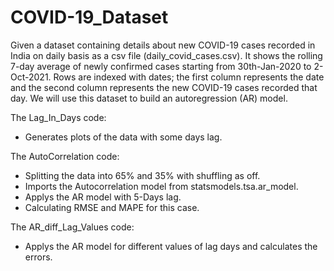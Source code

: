 # COVID-19_Dataset

Given a dataset containing details about new COVID-19 cases recorded in India on daily
basis as a csv file (daily_covid_cases.csv). It shows the rolling 7-day average of newly
confirmed cases starting from 30th-Jan-2020 to 2-Oct-2021. Rows are indexed with dates; the first
column represents the date and the second column represents the new COVID-19 cases recorded
that day. We will use this dataset to build an autoregression (AR) model.

The Lag_In_Days code:
* Generates plots of the data with some days lag.

The AutoCorrelation code:
* Splitting the data into 65% and 35% with shuffling as off.
* Imports the Autocorrelation model from statsmodels.tsa.ar_model.
* Applys the AR model with 5-Days lag.
* Calculating RMSE and MAPE for this case.

The AR_diff_Lag_Values code:
* Applys the AR model for different values of lag days and calculates the errors.

